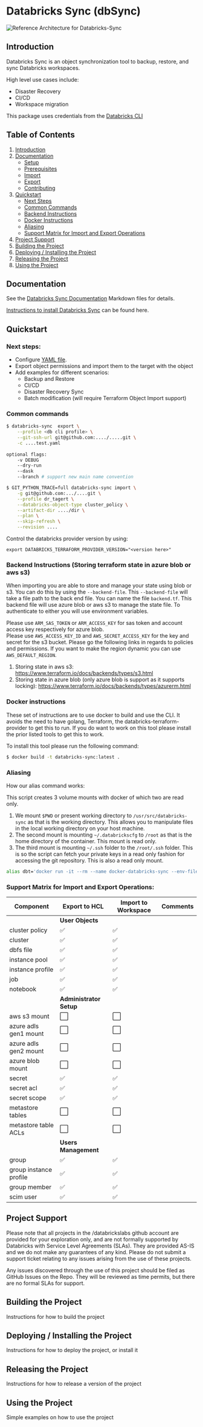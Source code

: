 # Databricks Sync (dbSync)

![Reference Architecture for Databricks-Sync](docs/solution-arch.png?raw=true)

## Introduction

Databricks Sync is an object synchronization tool to backup, restore, and sync Databricks workspaces.

High level use cases include:
- Disaster Recovery
- CI/CD
- Workspace migration

This package uses credentials from the [Databricks CLI](https://docs.databricks.com/user-guide/dev-tools/databricks-cli.html)

## Table of Contents

1. [Introduction](https://github.com/databrickslabs/databricks-sync#Introduction)
2. [Documentation](https://github.com/databrickslabs/databricks-sync/blob/master/docs)
   * [Setup](https://github.com/databrickslabs/databricks-sync/blob/master/docs/setup.md)
   * [Prerequisites](https://github.com/databrickslabs/databricks-sync/blob/master/docs/prerequisites.md)
   * [Import](https://github.com/databrickslabs/databricks-sync/blob/master/docs/import.md)
   * [Export](https://github.com/databrickslabs/databricks-sync/blob/master/docs/export.md)
   * [Contributing](https://github.com/databrickslabs/databricks-sync/blob/master/docs/contributing.md)
3. [Quickstart](https://github.com/databrickslabs/databricks-sync#Quickstart)
   * [Next Steps](https://github.com/databrickslabs/databricks-sync#next-steps)
   * [Common Commands](https://github.com/databrickslabs/databricks-sync#common-commands)
   * [Backend Instructions](https://github.com/databrickslabs/databricks-sync#backend-instructions-storing-terraform-state-in-azure-blob-or-aws-s3)
   * [Docker Instructions](https://github.com/databrickslabs/databricks-sync#docker-instructions)
   * [Aliasing](https://github.com/databrickslabs/databricks-sync#aliasing)
   * [Support Matrix for Import and Export Operations](https://github.com/databrickslabs/databricks-sync#support-matrix-for-import-and-export-operations)
4. [Project Support](https://github.com/databrickslabs/databricks-sync#project-support)
5. [Building the Project](https://github.com/databrickslabs/databricks-sync#building-the-project)
6. [Deploying / Installing the Project](https://github.com/databrickslabs/databricks-sync#deploying--installing-the-project)
7. [Releasing the Project](https://github.com/databrickslabs/databricks-sync#releasing-the-project)
8. [Using the Project](https://github.com/databrickslabs/databricks-sync#using-the-project)

## Documentation

See the [Databricks Sync Documentation](https://github.com/databrickslabs/databricks-sync/blob/master/docs) Markdown files for details.

[Instructions to install Databricks Sync](https://github.com/databrickslabs/databricks-sync/blob/master/docs/setup.md) can be found here.

## Quickstart

### Next steps:
* Configure [YAML file](https://github.com/databrickslabs/databricks-sync/blob/master/tests/integration_test.yaml).
* Export object permissions and import them to the target with the object
* Add examples for different scenarios:
  * Backup and Restore
  * CI/CD
  * Disaster Recovery Sync
  * Batch modification (will require Terraform Object Import support)
      

### Common commands

```bash
$ databricks-sync  export \
    --profile <db cli profile> \
    --git-ssh-url git@github.com:..../.....git \
    -c ....test.yaml 
 
optional flags:
    -v DEBUG
    --dry-run 
    --dask
    --branch # support new main name convention

$ GIT_PYTHON_TRACE=full databricks-sync import \
    -g git@github.com:.../....git \
    --profile dr_tagert \
    --databricks-object-type cluster_policy \
    --artifact-dir ..../dir \
    --plan \
    --skip-refresh \
    --revision ....
```

Control the databricks provider version by using:

```
export DATABRICKS_TERRAFORM_PROVIDER_VERSION="<version here>"
```

### Backend Instructions (Storing terraform state in azure blob or aws s3)

When importing you are able to store and manage your state using blob or s3. You can do this by using the `--backend-file`.
This `--backend-file` will take a file path to the back end file. You can name the file `backend.tf`. This backend file will use
azure blob or aws s3 to manage the state file. To authenticate to either you will use environment variables. 

Please use `ARM_SAS_TOKEN` or `ARM_ACCESS_KEY` for sas token and account access key respectively for azure blob.   
Please use `AWS_ACCESS_KEY_ID` and `AWS_SECRET_ACCESS_KEY` for the key and secret for the s3 bucket. Please go the following links in 
regards to policies and permissions. If you want to make the region dynamic you can use `AWS_DEFAULT_REGION`.   

1. Storing state in aws s3: https://www.terraform.io/docs/backends/types/s3.html
2. Storing state in azure blob (only azure blob is support as it supports locking): https://www.terraform.io/docs/backends/types/azurerm.html

### Docker instructions

These set of instructions are to use docker to build and use the CLI. It avoids the need to have golang, 
Terraform, the databricks-terraform-provider to get this to run. If you do want to work on this tool please 
install the prior listed tools to get this to work. 

To install this tool please run the following command:

```bash
$ docker build -t databricks-sync:latest .
```


### Aliasing

How our alias command works:

This script creates 3 volume mounts with docker of which two are read only.
1. We mount `$PWD` or present working directory to `/usr/src/databricks-sync` as that is the working directory.
This allows you to manipulate files in the local working directory on your host machine.
2. The second mount is mounting `~/.databrickscfg` to `/root` as that is the home directory of the container. 
This mount is read only.
3. The third mount is mounting `~/.ssh` folder to the `/root/.ssh` folder. This is so the script can fetch your 
private keys in a read only fashion for accessing the git repository. This is also a read only mount.

```bash
alias dbt='docker run -it --rm --name docker-databricks-sync --env-file <(env | grep ARM) -v "$PWD":/usr/src/databricks-sync -v ~/.databrickscfg:/root/.databrickscfg:ro -v ~/.ssh:/root/.ssh:ro -w /usr/src/databricks-sync databricks-sync'
```

### Support Matrix for Import and Export Operations:

| Component                    | Export to HCL | Import to Workspace |Comments     |  
| -----------------------------|---------------|---------------------|-------------|
| | **User Objects** |
| cluster policy               | ✅           |  ✅              | |
| cluster                      |  ✅            | ✅               | |
| dbfs file                    |  ✅           |  ✅              | |
| instance pool                |  ✅           |  ✅              | |
| instance profile             |  ✅           |  ✅              | |
| job                          |  ✅           |  ✅               | |
| notebook                     |  ✅           |  ✅              | |
| | **Administrator Setup** |
| aws s3 mount                 | ⬜️            | ⬜️               | |
| azure adls gen1 mount        | ⬜️            | ⬜️               | |
| azure adls gen2 mount        | ⬜️            | ⬜️               | |
| azure blob mount             | ⬜️            | ⬜️               | |
| secret                       |  ✅           |  ✅               | |
| secret acl                   |  ✅           |  ✅              | |
| secret scope                 |  ✅           |  ✅              | |
| metastore tables             | ⬜️            | ⬜️               | |
| metastore table ACLs         | ⬜️            | ⬜️               | |
| | **Users Management** |
| group                        |  ✅            |  ✅               | |
| group instance profile       |  ✅            |  ✅               | |
| group member                 |  ✅            |  ✅               | |
| scim user                    |  ✅            |  ✅               | |

## Project Support
Please note that all projects in the /databrickslabs github account are provided for your exploration only, and are not formally supported by Databricks with Service Level Agreements (SLAs).  They are provided AS-IS and we do not make any guarantees of any kind.  Please do not submit a support ticket relating to any issues arising from the use of these projects.

Any issues discovered through the use of this project should be filed as GitHub Issues on the Repo.  They will be reviewed as time permits, but there are no formal SLAs for support.

## Building the Project
Instructions for how to build the project

## Deploying / Installing the Project
Instructions for how to deploy the project, or install it

## Releasing the Project
Instructions for how to release a version of the project

## Using the Project
Simple examples on how to use the project

